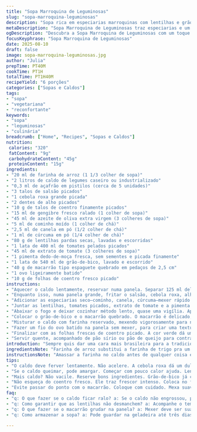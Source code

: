 ```yaml
---
title: "Sopa Marroquina de Leguminosas"
slug: "sopa-marroquina-leguminosas"
description: "Sopa rica em especiarias marroquinas com lentilhas e grão-de-bico, adaptada para o paladar brasileiro. Usamos farinha de arroz para dar leveza, substituímos alho-poró por cebola-roxa para um toque mais doce, e trocamos harissa por pimenta dedo-de-moça fresca, adicionando frescor e picância natural. O que importa é a técnica para incorporar o ovo sem talhar e cozinhar o macarrão sem virar papa. Ensinar o ponto certo de cozimento das lentilhas e uso das especiarias para intensificar aroma e sabor, sem exageros. Garantir textura com toque cítrico da coentro fresco no fim, para equilibrar a cremosidade e picância."
metaDescription: "Sopa Marroquina de Leguminosas traz especiarias e um toque brasileiro. Uma experiência única para seu paladar."
ogDescription: "Descubra a Sopa Marroquina de Leguminosas com um toque brasileiro. Uma mistura de sabores e texturas para aquecer seu dia."
focusKeyphrase: "Sopa Marroquina de Leguminosas"
date: 2025-08-10
draft: false
image: sopa-marroquina-leguminosas.jpg
author: "Julia"
prepTime: PT40M
cookTime: PT1H
totalTime: PT1H40M
recipeYield: "6 porções"
categories: ["Sopas e Caldos"]
tags:
- "sopa"
- "vegetariana"
- "reconfortante"
keywords:
- "sopa"
- "leguminosas"
- "culinária"
breadcrumb: ["Home", "Recipes", "Sopas e Caldos"]
nutrition: 
 calories: "320"
 fatContent: "9g"
 carbohydrateContent: "45g"
 proteinContent: "15g"
ingredients:
- "20 ml de farinha de arroz (1 1/3 colher de sopa)"
- "2 litros de caldo de legumes caseiro ou industrializado"
- "0,3 ml de açafrão em pistilos (cerca de 5 unidades)"
- "3 talos de salsão picados"
- "1 cebola roxa grande picada"
- "2 dentes de alho picados"
- "10 g de talos de coentro finamente picados"
- "15 ml de gengibre fresco ralado (1 colher de sopa)"
- "45 ml de azeite de oliva extra virgem (3 colheres de sopa)"
- "5 ml de cominho moído (1 colher de chá)"
- "2,5 ml de canela em pó (1/2 colher de chá)"
- "1 ml de cúrcuma em pó (1/4 colher de chá)"
- "80 g de lentilhas pardas secas, lavadas e escorridas"
- "1 lata de 400 ml de tomates pelados picados"
- "45 ml de extrato de tomate (3 colheres de sopa)"
- "1 pimenta dedo-de-moça fresca, sem sementes e picada finamente"
- "1 lata de 540 ml de grão-de-bico, lavado e escorrido"
- "40 g de macarrão tipo espaguete quebrado em pedaços de 2,5 cm"
- "1 ovo ligeiramente batido"
- "10 g de folhas de coentro fresco picado"
instructions:
- "Aquecer o caldo lentamente, reservar numa panela. Separar 125 ml dele para diluir a farinha de arroz, usando um batedor manual para evitar grumos, deixar repousar."
- "Enquanto isso, numa panela grande, fritar o salsão, cebola roxa, alho, talos de coentro e gengibre no azeite em fogo médio. Ficar atento para não queimar – mexer até que fique translúcido e aromático, uns 3-4 minutos. Isso libera o dulçor natural dos ingredientes."
- "Adicionar as especiarias seco–cominho, canela, cúrcuma–mexer rápido por um minuto para soltar aroma. Esquecer essa etapa deixa a sopa insossa."
- "Juntar as lentilhas, tomates picados, extrato de tomate e a pimenta dedo-de-moça. Incorporar o caldo quente com o açafrão já hidratado. A cor amarela vibrante mostra que o açafrão está fazendo efeito."
- "Abaixar o fogo e deixar cozinhar método lento, quase uma vigília. Após 35-40 minutos, checar as lentilhas: terão murchado e amolecido, mas não desmanchado. Se usar lentilha vermelha, tempos baixam; atenção para não virar papa."
- "Colocar o grão-de-bico e o macarrão quebrado. O macarrão é delicado, evitar cozinhar demais para não desmanchar e poluir o caldo. Deixar uns 8-10 minutos, mexendo de leve só para não grudar no fundo."
- "Misturar o caldo com farinha reservado, mexendo vigorosamente para não empelotar. Concentrar esse passo, pois o calor fará o caldo engrossar levemente e dar sedosidade."
- "Fazer um fio do ovo batido na panela sem mexer, para criar uma textura tipo 'nuvem' na sopa. Manter fogo baixo 1 minuto. Cozinhar rápido demais o ovo dá textura borrachuda; lento demais, o ovo vai para o fundo e perde a graça."
- "Finalizar com as folhas frescas de coentro picado. A cor verde dá um contraste que além de visual, refresca a combinação de especiarias fortes."
- "Servir quente, acompanhado de pão sírio ou pão de queijo para contraponto textural. Essa sopa não é só conforto – é um aprendizado de aroma e ritmo no fogão."
introduction: "Sempre quis dar uma cara mais brasileira para a tradicional sopa marroquina de leguminosas–o aroma das especiarias, a textura cremosa das lentilhas e grão-de-bico, tudo isso. No entanto, a harissa não tem muito espaço fácil nos supermercados daqui, e a farinha de trigo às vezes pesa demais. Trocar por farinha de arroz deixou o caldo mais leve, quase translúcido, e a pimenta dedo-de-moça trouxe uma picância natural, mais limpa. Confesso que no começo parecia complicado acertar o ponto do ovo e da massa sem virar papinha, mas é puro treino, cheiro do tempero no ar ajuda muito a saber a hora certa. Essa sopa é um clássico reinventado, com calma na cozinha e vontade de aprender a usar as mãos e a respiração para sentir cada passo."
ingredientsNote: "Farinha de arroz substitui a farinha de trigo pra um creme leve sem gluten. Pode trocar o salsão por alho-poró se quiser mais delicado e doce ou por cenoura ralada pra textura mais adocicada. A pimenta dedo-de-moça é uma opção natural para substituir harissa; se não tiver fresca, pode usar uma pasta de pimenta vermelha, mas cuidado com o sal. O caldo de legumes deve ser saboroso, feito em casa ou comprado de boa qualidade para dar profundidade. Lentilha pardinha tem resistência ideal para sopas; mexer sem agressão evita que desmanche. O macarrão quebrado é um trunfo para textura, mas só adicionar no final. OvO no final ajuda dar liga e enriquecimento, aposte na técnica para não talhar. Não pule o toque final do coentro, traz frescor necessário ao prato."
instructionsNote: "Amassar a farinha no caldo antes de qualquer coisa evita grumos, bate forte no batedor ou peneire direto se quiser segurança. Ferver as especiarias com os vegetais é fundamental para extrair o sabor certo. Observe o caldo; deve ter aroma forte, mas sem queimar ou azedar. Lentilhas inteiras mas macias mostram o ponto. Contar passos só ajuda até certo ponto, o olho e o nariz mandam. Fique ligado no macarrão, que cozinha e desgruda rápido; mexer errado leva a sopa colando no fundo e no fogão. Jogar o ovo em fio cria um contraste cremoso, mas nunca mexa esse momento. Cor e aroma indicam que chegou a hora de finalizar. Folhas frescas mantêm o prato vivo. Nunca deixe o prato descansar por horas, serve logo para manter a leveza. Se precisar mudar algo, a cebola roxa dá doçura curiosa comparada à branca; pode fazer toda diferença."
tips:
- "O caldo deve ferver lentamente. Não acelere. A cebola roxa dá um dulçor especial. Pouca pimenta na hora de refogar é essencial. Acompanhe o cheiro. Mude o tempo se necessário."
- "Se o caldo queimar, pode amargar. Começar com pouco calor ajuda. Lentilhas não devem desmanchar. Menos é mais. Conhecer a resistência ideal é uma chave. Aprender a olhar e sentir."
- "Mais caldo? Não vacile. Reserve bons ingredientes. Grão-de-bico já cozido é uma boa saída. Abrir mão do macarrão? Pode; mas a textura e o corpo, você perde. Brinque com o tempo."
- "Não esqueça do coentro fresco. Ele traz frescor intenso. Coloca no final. Sendo autêntico. Se não tiver, ervas como salsa podem ser boas também. Diferentes mas funcionais."
- "Evite passar do ponto com o macarrão. Coloque com cuidado. Mexa suavemente. Um toque azedo pode vir ao caldo. Mistura de temperos muito intensa pode querer apagar o sabor natural."
faq:
- "q: O que fazer se o caldo ficar ralo? a: Se o caldo não engrossou, pode adicionar mais farinha de arroz diluída. Mas mexa rápido. Cuidado para não empelotar. Coloque pouco."
- "q: Como garantir que as lentilhas não desmanchem? a: Acompanhe o tempo de cozimento. Menos calor, mais vigilância. Olhe a textura. Se elas murcharem mas não se quebrarem, é sinal."
- "q: O que fazer se o macarrão grudar na panela? a: Mexer deve ser suave. Se gruda, coloque um pouco de azeite. Mas só uma gota. O ideal é adicionar o macarrão nos últimos 10 minutos."
- "q: Como armazenar a sopa? a: Pode guardar na geladeira até três dias. Se aquecer, faça devagar. E observe o sabor. Outra opção é congelar por até um mês. Fica bem, mas pode mudar a textura."

---
```

